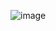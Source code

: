 ![image](https://user-images.githubusercontent.com/98864424/163365987-548abc8a-8956-4c15-9a73-636589d611de.png)